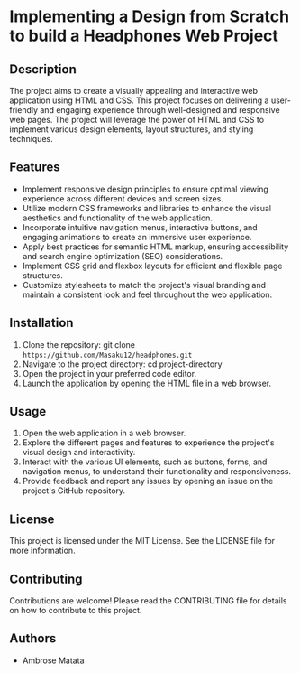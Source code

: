 # Implementing a Design from Scratch to build a Headphones Web Project

## Description

The project aims to create a visually appealing and interactive web application using HTML and CSS. This project focuses on delivering a user-friendly and engaging experience through well-designed and responsive web pages. The project will leverage the power of HTML and CSS to implement various design elements, layout structures, and styling techniques.

## Features

- Implement responsive design principles to ensure optimal viewing experience across different devices and screen sizes.
- Utilize modern CSS frameworks and libraries to enhance the visual aesthetics and functionality of the web application.
- Incorporate intuitive navigation menus, interactive buttons, and engaging animations to create an immersive user experience.
- Apply best practices for semantic HTML markup, ensuring accessibility and search engine optimization (SEO) considerations.
- Implement CSS grid and flexbox layouts for efficient and flexible page structures.
- Customize stylesheets to match the project's visual branding and maintain a consistent look and feel throughout the web application.

## Installation

1. Clone the repository: git clone `https://github.com/Masaku12/headphones.git`
2. Navigate to the project directory: cd project-directory
3. Open the project in your preferred code editor.
4. Launch the application by opening the HTML file in a web browser.

## Usage

1. Open the web application in a web browser.
2. Explore the different pages and features to experience the project's visual design and interactivity.
3. Interact with the various UI elements, such as buttons, forms, and navigation menus, to understand their functionality and responsiveness.
4. Provide feedback and report any issues by opening an issue on the project's GitHub repository.

## License

This project is licensed under the MIT License. See the LICENSE file for more information.

## Contributing

Contributions are welcome! Please read the CONTRIBUTING file for details on how to contribute to this project.

## Authors

- Ambrose Matata

